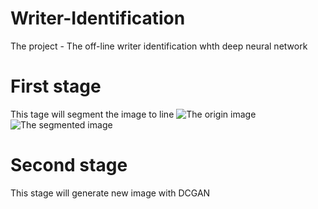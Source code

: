 # Writer-Identification
The  project - The off-line writer identification whth deep neural network

# First stage
This tage will segment the image to line
![The origin image](https://github.com/KiM55/Test/blob/master/origin%20image.png)  ![The segmented image](https://github.com/KiM55/Test/blob/master/The%20segmented%20image.png)

# Second stage
This stage will generate new image with DCGAN
